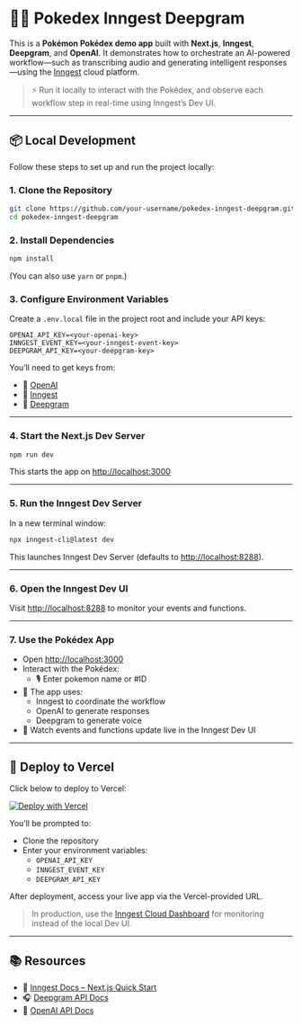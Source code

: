# 🧠🎤 Pokedex Inngest Deepgram

This is a **Pokémon Pokédex demo app** built with **Next.js**, **Inngest**, **Deepgram**, and **OpenAI**. It demonstrates how to orchestrate an AI-powered workflow—such as transcribing audio and generating intelligent responses—using the [Inngest](https://www.inngest.com) cloud platform.

> ⚡ Run it locally to interact with the Pokédex, and observe each workflow step in real-time using Inngest’s Dev UI.

---

## 📦 Local Development

Follow these steps to set up and run the project locally:

### 1. Clone the Repository

```bash
git clone https://github.com/your-username/pokedex-inngest-deepgram.git
cd pokedex-inngest-deepgram
```

### 2. Install Dependencies

```bash
npm install
```

(You can also use `yarn` or `pnpm`.)

### 3. Configure Environment Variables

Create a `.env.local` file in the project root and include your API keys:

```env
OPENAI_API_KEY=<your-openai-key>
INNGEST_EVENT_KEY=<your-inngest-event-key>
DEEPGRAM_API_KEY=<your-deepgram-key>
```

You’ll need to get keys from:

- 🔑 [OpenAI](https://platform.openai.com/account/api-keys)
- 🔑 [Inngest](https://www.inngest.com/)
- 🔑 [Deepgram](https://console.deepgram.com/signup)

---

### 4. Start the Next.js Dev Server

```bash
npm run dev
```

This starts the app on [http://localhost:3000](http://localhost:3000)

---

### 5. Run the Inngest Dev Server

In a new terminal window:

```bash
npx inngest-cli@latest dev
```

This launches Inngest Dev Server (defaults to [http://localhost:8288](http://localhost:8288)).

---

### 6. Open the Inngest Dev UI

Visit [http://localhost:8288](http://localhost:8288) to monitor your events and functions.

---

### 7. Use the Pokédex App

- Open [http://localhost:3000](http://localhost:3000)
- Interact with the Pokédex:
  - 🎙 Enter pokemon name or #ID
- 📡 The app uses:
  - Inngest to coordinate the workflow
  - OpenAI to generate responses
  - Deepgram to generate voice
- 🧪 Watch events and functions update live in the Inngest Dev UI

---

## 🚀 Deploy to Vercel

Click below to deploy to Vercel:

[![Deploy with Vercel](https://vercel.com/button)](https://vercel.com/new/clone?repository-url=https%3A%2F%2Fgithub.com%2FCharlesCreativeContent%2Fpokedex-inngest-deepgram&env=INNGEST_EVENT_KEY,INNGEST_SIGNING_KEY,DEEPGRAM_API_KEY,OPENAI_API_KEY&demo-title=Pok%C3%A9dex+AI+App&demo-description=An+AI-powered+Pok%C3%A9dex+app+built+with+Next.js%2C+Inngest%2C+Deepgram%2C+and+OpenAI.&demo-url=https%3A%2F%2Fpokedex-inngest-deepgram.vercel.app&demo-image=https%3A%2F%2Fshawncharles.com%2Fimages%2Fpokedex-cover.png)



You’ll be prompted to:

- Clone the repository
- Enter your environment variables:
  - `OPENAI_API_KEY`
  - `INNGEST_EVENT_KEY`
  - `DEEPGRAM_API_KEY`

After deployment, access your live app via the Vercel-provided URL.

> In production, use the [Inngest Cloud Dashboard](https://app.inngest.com) for monitoring instead of the local Dev UI.

---

## 📚 Resources

- 📘 [Inngest Docs – Next.js Quick Start](https://www.inngest.com/docs/quickstarts/nextjs)
- 🎧 [Deepgram API Docs](https://developers.deepgram.com/)
- 🧠 [OpenAI API Docs](https://platform.openai.com/docs)
